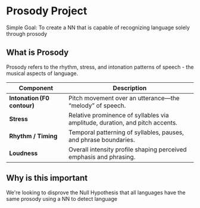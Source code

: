 # Prosody Project
Simple Goal: To create a NN that is capable of recognizing language solely through prosody 

## What is Prosody
Prosody refers to the rhythm, stress, and intonation patterns of speech - the musical aspects of language. 

| Component | Description |
|-----------|-------------|
| **Intonation (F0 contour)** | Pitch movement over an utterance—the “melody” of speech. |
| **Stress** | Relative prominence of syllables via amplitude, duration, and pitch accents. |
| **Rhythm / Timing** | Temporal patterning of syllables, pauses, and phrase boundaries. |
| **Loudness** | Overall intensity profile shaping perceived emphasis and phrasing. |


## Why is this important
We're looking to disprove the Null Hypothesis that all languages have the same prosody using a NN to detect language
